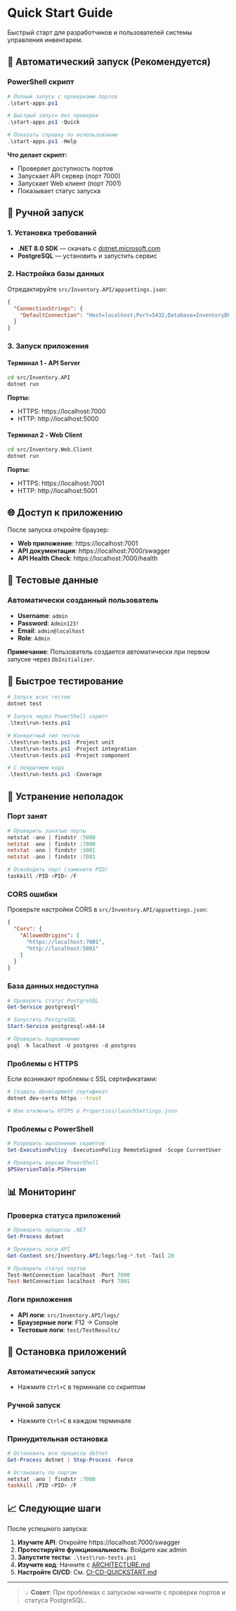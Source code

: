 # Quick Start Guide

Быстрый старт для разработчиков и пользователей системы управления инвентарем.

## 🚀 Автоматический запуск (Рекомендуется)

### PowerShell скрипт
```powershell
# Полный запуск с проверками портов
.\start-apps.ps1

# Быстрый запуск без проверок
.\start-apps.ps1 -Quick

# Показать справку по использованию
.\start-apps.ps1 -Help
```

**Что делает скрипт:**
- Проверяет доступность портов
- Запускает API сервер (порт 7000)
- Запускает Web клиент (порт 7001)
- Показывает статус запуска

## 🔧 Ручной запуск

### 1. Установка требований
- **.NET 8.0 SDK** — скачать с [dotnet.microsoft.com](https://dotnet.microsoft.com/download)
- **PostgreSQL** — установить и запустить сервис

### 2. Настройка базы данных
Отредактируйте `src/Inventory.API/appsettings.json`:
```json
{
  "ConnectionStrings": {
    "DefaultConnection": "Host=localhost;Port=5432;Database=InventoryDb;Username=postgres;Password=your_password;"
  }
}
```

### 3. Запуск приложения

#### Терминал 1 - API Server
```bash
cd src/Inventory.API
dotnet run
```
**Порты:**
- HTTPS: https://localhost:7000
- HTTP: http://localhost:5000

#### Терминал 2 - Web Client
```bash
cd src/Inventory.Web.Client
dotnet run
```
**Порты:**
- HTTPS: https://localhost:7001
- HTTP: http://localhost:5001

## 🌐 Доступ к приложению

После запуска откройте браузер:

- **Web приложение**: https://localhost:7001
- **API документация**: https://localhost:7000/swagger
- **API Health Check**: https://localhost:7000/health

## 👤 Тестовые данные

### Автоматически созданный пользователь
- **Username**: `admin`
- **Password**: `Admin123!`
- **Email**: `admin@localhost`
- **Role**: `Admin`

**Примечание**: Пользователь создается автоматически при первом запуске через `DbInitializer`.

## 🧪 Быстрое тестирование

```powershell
# Запуск всех тестов
dotnet test

# Запуск через PowerShell скрипт
.\test\run-tests.ps1

# Конкретный тип тестов
.\test\run-tests.ps1 -Project unit
.\test\run-tests.ps1 -Project integration
.\test\run-tests.ps1 -Project component

# С покрытием кода
.\test\run-tests.ps1 -Coverage
```

## 🔧 Устранение неполадок

### Порт занят
```powershell
# Проверить занятые порты
netstat -ano | findstr :5000
netstat -ano | findstr :7000
netstat -ano | findstr :5001
netstat -ano | findstr :7001

# Освободить порт (замените PID)
taskkill /PID <PID> /F
```

### CORS ошибки
Проверьте настройки CORS в `src/Inventory.API/appsettings.json`:
```json
{
  "Cors": {
    "AllowedOrigins": [
      "https://localhost:7001",
      "http://localhost:5001"
    ]
  }
}
```

### База данных недоступна
```powershell
# Проверить статус PostgreSQL
Get-Service postgresql*

# Запустить PostgreSQL
Start-Service postgresql-x64-14

# Проверить подключение
psql -h localhost -U postgres -d postgres
```

### Проблемы с HTTPS
Если возникают проблемы с SSL сертификатами:
```bash
# Создать development сертификат
dotnet dev-certs https --trust

# Или отключить HTTPS в Properties/launchSettings.json
```

### Проблемы с PowerShell
```powershell
# Разрешить выполнение скриптов
Set-ExecutionPolicy -ExecutionPolicy RemoteSigned -Scope CurrentUser

# Проверить версию PowerShell
$PSVersionTable.PSVersion
```

## 📊 Мониторинг

### Проверка статуса приложений
```powershell
# Проверить процессы .NET
Get-Process dotnet

# Проверить логи API
Get-Content src/Inventory.API/logs/log-*.txt -Tail 20

# Проверить статус портов
Test-NetConnection localhost -Port 7000
Test-NetConnection localhost -Port 7001
```

### Логи приложения
- **API логи**: `src/Inventory.API/logs/`
- **Браузерные логи**: F12 → Console
- **Тестовые логи**: `test/TestResults/`

## 🛑 Остановка приложений

### Автоматический запуск
- Нажмите `Ctrl+C` в терминале со скриптом

### Ручной запуск
- Нажмите `Ctrl+C` в каждом терминале

### Принудительная остановка
```powershell
# Остановить все процессы dotnet
Get-Process dotnet | Stop-Process -Force

# Остановить по портам
netstat -ano | findstr :7000
taskkill /PID <PID> /F
```

## 📈 Следующие шаги

После успешного запуска:

1. **Изучите API**: Откройте https://localhost:7000/swagger
2. **Протестируйте функциональность**: Войдите как admin
3. **Запустите тесты**: `.\test\run-tests.ps1`
4. **Изучите код**: Начните с [ARCHITECTURE.md](ARCHITECTURE.md)
5. **Настройте CI/CD**: См. [CI-CD-QUICKSTART.md](../CI-CD-QUICKSTART.md)

---

> 💡 **Совет**: При проблемах с запуском начните с проверки портов и статуса PostgreSQL.
